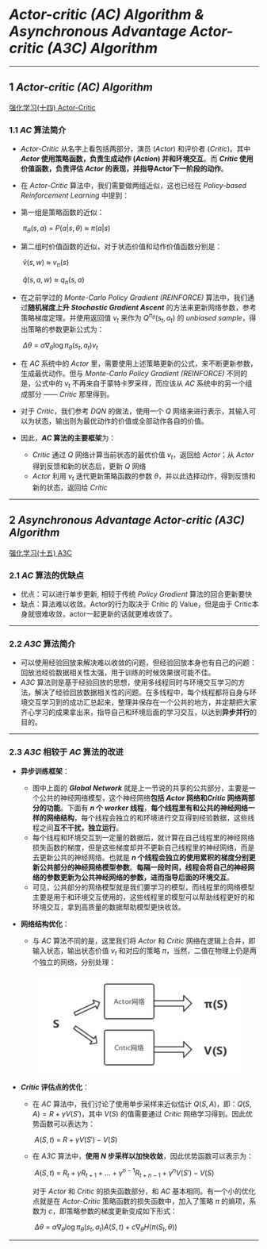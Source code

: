 # *Actor-critic (AC) Algorithm & Asynchronous Advantage Actor-critic (A3C) Algorithm*

----------



## 1 *Actor-critic (AC) Algorithm*

[强化学习(十四) Actor-Critic](https://www.cnblogs.com/pinard/p/10272023.html)

### 1.1 *AC* 算法简介

- *Actor-Critic* 从名字上看包括两部分，演员 (*Actor*) 和评价者 (*Critic*)。其中 ***Actor* 使用策略函数，负责生成动作 (*Action*) 并和环境交互**。而 ***Critic* 使用价值函数，负责评估 *Actor* 的表现，并指导Actor下一阶段的动作**。

- 在 *Actor-Critic* 算法中，我们需要做两组近似，这也已经在 *Policy-based Reinforcement Learning* 中提到：

- 第一组是策略函数的近似：

    ​																				$\pi_{\theta}(s, a) \ = \ P(a|s, \theta) \ \approx \ \pi(a|s)$

- 第二组时价值函数的近似，对于状态价值和动作价值函数分别是：

    ​																				$\hat v(s, w) \ \approx \ v_\pi(s)$

    ​																				$\hat q(s, a, w) \ \approx \ q_\pi(s, a)$

- 在之前学过的 *Monte-Carlo Policy Gradient (REINFORCE)* 算法中，我们通过**随机梯度上升 *Stochastic Gradient Ascent*** 的方法来更新网络参数，参考策略梯度定理，并使用返回值 $v_t$ 来作为 $Q^{\pi_\theta}(s_t, a_t)$ 的 *unbiased sample*，得出策略的参数更新公式为：

    ​																				$\Delta \theta \ = \ \alpha \nabla_\theta \log \pi_\theta(s_t, a_t)v_t$

- 在 *AC* 系统中的 *Actor* 里，需要使用上述策略更新的公式，来不断更新参数，生成最优动作。但与 *Monte-Carlo Policy Gradient (REINFORCE)* 不同的是，公式中的 $v_t$ 不再来自于蒙特卡罗采样，而应该从 *AC* 系统中的另一个组成部分 —— *Critic* 那里得到。

- 对于 *Critic*，我们参考 *DQN* 的做法，使用一个 *Q* 网络来进行表示，其输入可以为状态，输出则为最优动作的价值或全部动作各自的价值。

- 因此，***AC* 算法的主要框架**为：

    - *Critic* 通过 *Q* 网络计算当前状态的最优价值 $v_t$，返回给 *Actor*；从 *Actor* 得到反馈和新的状态后，更新 *Q* 网络
    - *Actor* 利用 $v_t$ 迭代更新策略函数的参数 $\theta$，并以此选择动作，得到反馈和新的状态，返回给 *Critic*

-----



## 2 *Asynchronous Advantage Actor-critic (A3C) Algorithm*

[强化学习(十五) A3C](https://www.cnblogs.com/pinard/p/10334127.html)

### 2.1 *AC* 算法的优缺点

- 优点：可以进行单步更新, 相较于传统 *Policy Gradient* 算法的回合更新要快
- 缺点：算法难以收敛。Actor的行为取决于 Critic 的 Value，但是由于 Critic本身就很难收敛，actor一起更新的话就更难收敛了。

----

### 2.2 *A3C* 算法简介

- 可以使用经验回放来解决难以收敛的问题，但经验回放本身也有自己的问题：回放池经验数据相关性太强，用于训练的时候效果很可能不佳。
- *A3C* 算法则是基于经验回放的思想，使用多线程同时与环境交互学习的方法，解决了经验回放数据相关性的问题。在多线程中，每个线程都将自身与环境交互学习到的成功汇总起来，整理并保存在一个公共的地方，并定期把大家齐心学习的成果拿出来，指导自己和环境后面的学习交互，以达到**异步并行**的目的。

------------

### 2.3 *A3C* 相较于 *AC* 算法的改进

- **异步训练框架**：

    - 图中上面的 ***Global Network*** 就是上一节说的共享的公共部分，主要是一个公共的神经网络模型，这个神经网络**包括 *Actor* 网络和*Critic* 网络两部分的功能**。下面有 ***n* 个 *worker* 线程**，**每个线程里有和公共的神经网络一样的网络结构**，每个线程会独立的和环境进行交互得到经验数据，这些线程之间**互不干扰，独立运行**。
    - 每个线程和环境交互到一定量的数据后，就计算在自己线程里的神经网络损失函数的梯度，但是这些梯度却并不更新自己线程里的神经网络，而是去更新公共的神经网络。也就是 ***n* 个线程会独立的使用累积的梯度分别更新公共部分的神经网络模型参数**。**每隔一段时间，线程会将自己的神经网络的参数更新为公共神经网络的参数，进而指导后面的环境交互**。
    - 可见，公共部分的网络模型就是我们要学习的模型，而线程里的网络模型主要是用于和环境交互使用的，这些线程里的模型可以帮助线程更好的和环境交互，拿到高质量的数据帮助模型更快收敛。

- **网络结构优化**：

    - 与 *AC* 算法不同的是，这里我们将 *Actor* 和 *Critic* 网络在逻辑上合并，即输入状态，输出状态价值 $v_t$ 和对应的策略 $\pi$，当然，二值在物理上仍是两个独立的网络，分别处理：

        <img src="./cut/截屏2021-05-14 下午10.18.47.png" alt="avatar" style="zoom:50%;" />

- ***Critic* 评估点的优化**：

    - 在 *AC* 算法中，我们讨论了使用单步采样来近似估计 $Q(S, A)$，即：$Q(S, A) = R + \gamma V(S')$，其中 $V(S)$ 的值需要通过 *Critic* 网络学习得到。因此优势函数可以表达为：

        ​																		$A(S, t) \ = \ R + \gamma V(S') - V(S)$

    - 在 *A3C* 算法中，**使用 *N* 步采样以加快收敛**，因此优势函数可以表示为：

        ​													$A(S, t) \ = \ R_t + \gamma R_{t+1} + ... + \gamma^{n-1}R_{t+n-1} + \gamma^n V(S') - V(S)$

        对于 *Actor* 和 *Critic* 的损失函数部分，和 *AC* 基本相同。有一个小的优化点就是在  *Actor-Critic* 策略函数的损失函数中，加入了策略 $\pi$ 的熵项，系数为 *c*，即策略参数的梯度更新变成如下形式：

        ​															$\Delta \theta \ = \ \alpha \nabla_\theta \log \pi_\theta(s_t, a_t)A(S, t) + c \nabla_\theta H(\pi(S_t, \theta))$

-----









